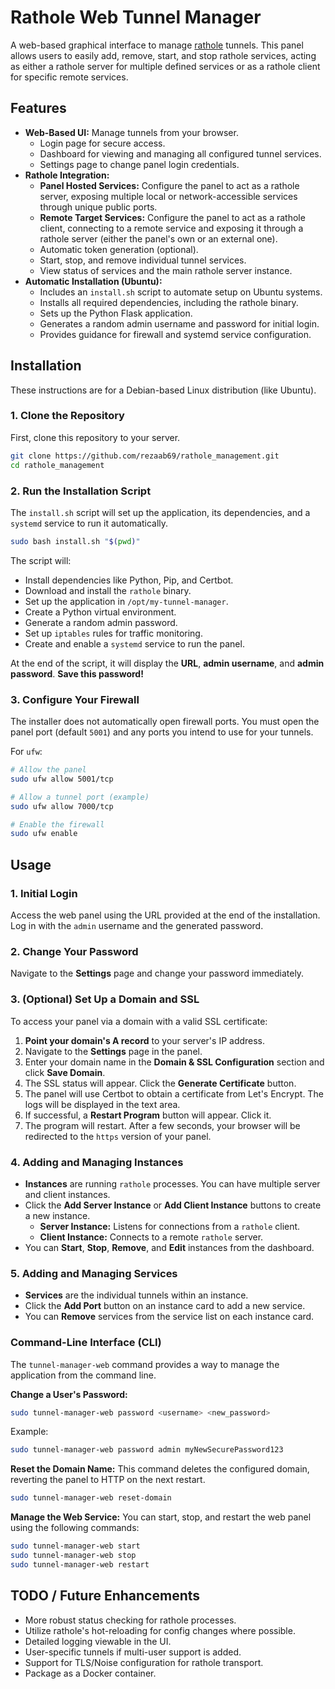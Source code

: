 # Rathole Web Tunnel Manager

A web-based graphical interface to manage [rathole](https://github.com/rathole-org/rathole) tunnels. This panel allows users to easily add, remove, start, and stop rathole services, acting as either a rathole server for multiple defined services or as a rathole client for specific remote services.

## Features

*   **Web-Based UI:** Manage tunnels from your browser.
    *   Login page for secure access.
    *   Dashboard for viewing and managing all configured tunnel services.
    *   Settings page to change panel login credentials.
*   **Rathole Integration:**
    *   **Panel Hosted Services:** Configure the panel to act as a rathole server, exposing multiple local or network-accessible services through unique public ports.
    *   **Remote Target Services:** Configure the panel to act as a rathole client, connecting to a remote service and exposing it through a rathole server (either the panel's own or an external one).
    *   Automatic token generation (optional).
    *   Start, stop, and remove individual tunnel services.
    *   View status of services and the main rathole server instance.
*   **Automatic Installation (Ubuntu):**
    *   Includes an `install.sh` script to automate setup on Ubuntu systems.
    *   Installs all required dependencies, including the rathole binary.
    *   Sets up the Python Flask application.
    *   Generates a random admin username and password for initial login.
    *   Provides guidance for firewall and systemd service configuration.

## Installation

These instructions are for a Debian-based Linux distribution (like Ubuntu).

### 1. Clone the Repository

First, clone this repository to your server.

```bash
git clone https://github.com/rezaab69/rathole_management.git
cd rathole_management
```

### 2. Run the Installation Script

The `install.sh` script will set up the application, its dependencies, and a `systemd` service to run it automatically.

```bash
sudo bash install.sh "$(pwd)"
```

The script will:
- Install dependencies like Python, Pip, and Certbot.
- Download and install the `rathole` binary.
- Set up the application in `/opt/my-tunnel-manager`.
- Create a Python virtual environment.
- Generate a random admin password.
- Set up `iptables` rules for traffic monitoring.
- Create and enable a `systemd` service to run the panel.

At the end of the script, it will display the **URL**, **admin username**, and **admin password**. **Save this password!**

### 3. Configure Your Firewall

The installer does not automatically open firewall ports. You must open the panel port (default `5001`) and any ports you intend to use for your tunnels.

For `ufw`:
```bash
# Allow the panel
sudo ufw allow 5001/tcp

# Allow a tunnel port (example)
sudo ufw allow 7000/tcp

# Enable the firewall
sudo ufw enable
```

## Usage

### 1. Initial Login

Access the web panel using the URL provided at the end of the installation. Log in with the `admin` username and the generated password.

### 2. Change Your Password

Navigate to the **Settings** page and change your password immediately.

### 3. (Optional) Set Up a Domain and SSL

To access your panel via a domain with a valid SSL certificate:
1.  **Point your domain's A record** to your server's IP address.
2.  Navigate to the **Settings** page in the panel.
3.  Enter your domain name in the **Domain & SSL Configuration** section and click **Save Domain**.
4.  The SSL status will appear. Click the **Generate Certificate** button.
5.  The panel will use Certbot to obtain a certificate from Let's Encrypt. The logs will be displayed in the text area.
6.  If successful, a **Restart Program** button will appear. Click it.
7.  The program will restart. After a few seconds, your browser will be redirected to the `https` version of your panel.

### 4. Adding and Managing Instances

-   **Instances** are running `rathole` processes. You can have multiple server and client instances.
-   Click the **Add Server Instance** or **Add Client Instance** buttons to create a new instance.
    -   **Server Instance:** Listens for connections from a `rathole` client.
    -   **Client Instance:** Connects to a remote `rathole` server.
-   You can **Start**, **Stop**, **Remove**, and **Edit** instances from the dashboard.

### 5. Adding and Managing Services

-   **Services** are the individual tunnels within an instance.
-   Click the **Add Port** button on an instance card to add a new service.
-   You can **Remove** services from the service list on each instance card.

### Command-Line Interface (CLI)

The `tunnel-manager-web` command provides a way to manage the application from the command line.

**Change a User's Password:**
```bash
sudo tunnel-manager-web password <username> <new_password>
```
Example:
```bash
sudo tunnel-manager-web password admin myNewSecurePassword123
```

**Reset the Domain Name:**
This command deletes the configured domain, reverting the panel to HTTP on the next restart.
```bash
sudo tunnel-manager-web reset-domain
```

**Manage the Web Service:**
You can start, stop, and restart the web panel using the following commands:
```bash
sudo tunnel-manager-web start
sudo tunnel-manager-web stop
sudo tunnel-manager-web restart
```

## TODO / Future Enhancements

*   More robust status checking for rathole processes.
*   Utilize rathole's hot-reloading for config changes where possible.
*   Detailed logging viewable in the UI.
*   User-specific tunnels if multi-user support is added.
*   Support for TLS/Noise configuration for rathole transport.
*   Package as a Docker container.
